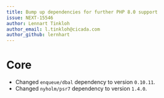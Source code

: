 ```yaml
---
title: Bump up dependencies for further PHP 8.0 support
issue: NEXT-15546
author: Lennart Tinkloh
author_email: l.tinkloh@cicada.com 
author_github: lernhart
---
```

# Core
* Changed `enqueue/dbal` dependency to version `0.10.11`.
* Changed `nyholm/psr7` dependency to version `1.4.0`.
